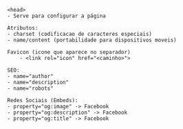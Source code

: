 
    <head>
    - Serve para configurar a página
    
    Atributos:
    - charset (codificacao de caracteres especiais)
    - name/content (portabilidade para dispositivos moveis)

    Favicon (icone que aparece no separador)
        - <link rel="icon" href="<caminho>">
    
    SEO:
    - name="author"
    - name="description"
    - name="robots"

    Redes Sociais (Embeds):
    - property="og:image" -> Facebook
    - property="og:description" -> Facebook
    - property="og:title" -> Facebook
